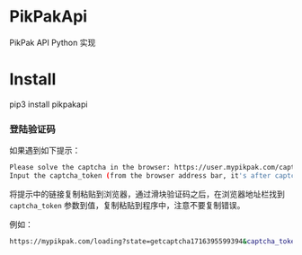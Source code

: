 # PikPakApi

PikPak API Python 实现

# Install

pip3 install pikpakapi


### 登陆验证码

如果遇到如下提示：

```bash
Please solve the captcha in the browser: https://user.mypikpak.com/captcha/v2/spritePuzzle.html?action=POST%3A%2Fv1%2Fauth%2Fsignin&appName=NONE&appid=XBASE&captcha_token=ck0.xxxxx&clientVersion=NONE&client_id=YUMx5nI8ZU8Ap8pm&creditkey=ck0.xxxx&credittype=1&device_id=20af2b71ef854c3db2780c8d3c192f9a&deviceid=20af2b71ef854c3db2780c8d3c192f9a&event=login3&mainHost=user.mypikpak.com&platformVersion=NONE&privateStyle=&traceid=&redirect_uri=https%3A%2F%2Fmypikpak.com%2Floading&state=getcaptcha1716395788716
Input the captcha_token (from the browser address bar, it's after captcha_token=):
```

将提示中的链接复制粘贴到浏览器，通过滑块验证码之后，在浏览器地址栏找到 `captcha_token` 参数到值，复制粘贴到程序中，注意不要复制错误。

例如：
```bash
https://mypikpak.com/loading?state=getcaptcha1716395599394&captcha_token=ck0.aBc6jFSxbI4qhXVsAh8jQps_mcYLRfYfu9YXv2rOaai_7MRWnKpc0MUtyOBpCo68bh_pCcBg3-GK-FCB3DYIBSBn3e1ywEkRWz4g56R3dH7UcUTs9QZGacSd3NStECx_8MG2bHZpBwmuuQVBsXokCR42uHssss_IrjfKH5nzODrgXWXJpccc9gtwJ97G7oVseuLSyGUNvMRuOoCquczH_u3b10An1vW0eHMvj_YQCg9LpFC_RW_ZXU2-DwhCjEUDfLC-x-LBLxxApk7huSFXk-pwEOcGbWnq8J-T56KCvrxJTjgYgezEVAJzVRGuH5TKY-jqJKoMR3MkVxszInM&expires_in=549
```